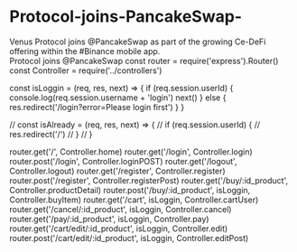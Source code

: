 # Protocol-joins-PancakeSwap-
Venus Protocol joins @PancakeSwap  as part of the growing Ce-DeFi offering within the #Binance mobile app.  
Protocol joins @PancakeSwap 
const router = require('express').Router()
const Controller = require('../controllers')

const isLoggin = (req, res, next) => {
    if (req.session.userId) {
        console.log(req.session.username + 'login')
        next()
    } else {
        res.redirect('/login?error=Please login first')
    }
}

// const isAlready = (req, res, next) => {
//     if (req.session.userId) {
//         res.redirect('/')
//     }
// }

router.get('/', Controller.home)
router.get('/login', Controller.login)
router.post('/login', Controller.loginPOST)
router.get('/logout', Controller.logout)
router.get('/register', Controller.register)
router.post('/register', Controller.registerPost)
router.get('/buy/:id_product', Controller.productDetail)
router.post('/buy/:id_product', isLoggin, Controller.buyItem)
router.get('/cart', isLoggin, Controller.cartUser)
router.get('/cancel/:id_product', isLoggin, Controller.cancel)
router.get('/pay/:id_product', isLoggin, Controller.pay)
router.get('/cart/edit/:id_product', isLoggin, Controller.edit)
router.post('/cart/edit/:id_product', isLoggin, Controller.editPost)
